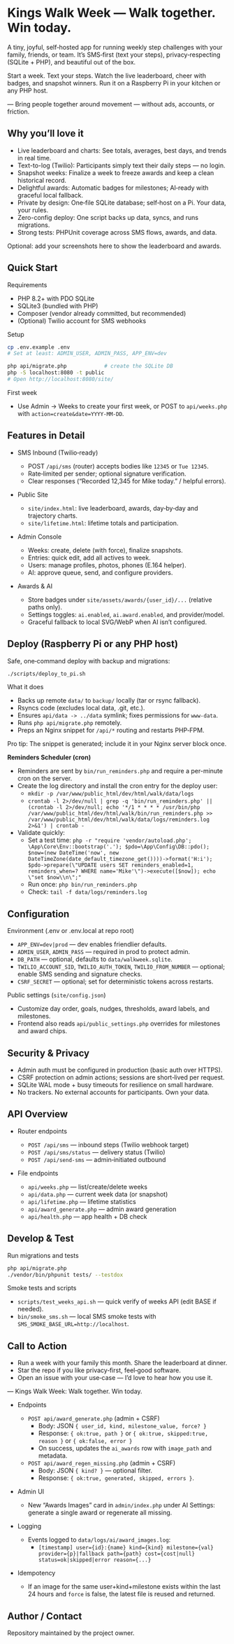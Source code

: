 # Kings Walk Week — Walk together. Win today.

A tiny, joyful, self‑hosted app for running weekly step challenges with your family, friends, or team. It’s SMS‑first (text your steps), privacy‑respecting (SQLite + PHP), and beautiful out of the box.

Start a week. Text your steps. Watch the live leaderboard, cheer with badges, and snapshot winners. Run it on a Raspberry Pi in your kitchen or any PHP host.

— Bring people together around movement — without ads, accounts, or friction.

## Why you’ll love it

- Live leaderboard and charts: See totals, averages, best days, and trends in real time.
- Text-to-log (Twilio): Participants simply text their daily steps — no login.
- Snapshot weeks: Finalize a week to freeze awards and keep a clean historical record.
- Delightful awards: Automatic badges for milestones; AI‑ready with graceful local fallback.
- Private by design: One‑file SQLite database; self‑host on a Pi. Your data, your rules.
- Zero-config deploy: One script backs up data, syncs, and runs migrations.
- Strong tests: PHPUnit coverage across SMS flows, awards, and data.

Optional: add your screenshots here to show the leaderboard and awards.

## Quick Start

Requirements
- PHP 8.2+ with PDO SQLite
- SQLite3 (bundled with PHP)
- Composer (vendor already committed, but recommended)
- (Optional) Twilio account for SMS webhooks

Setup
```bash
cp .env.example .env
# Set at least: ADMIN_USER, ADMIN_PASS, APP_ENV=dev

php api/migrate.php            # create the SQLite DB
php -S localhost:8080 -t public
# Open http://localhost:8080/site/
```

First week
- Use Admin → Weeks to create your first week, or POST to `api/weeks.php` with `action=create&date=YYYY-MM-DD`.

## Features in Detail

- SMS Inbound (Twilio‑ready)
  - POST `/api/sms` (router) accepts bodies like `12345` or `Tue 12345`.
  - Rate‑limited per sender; optional signature verification.
  - Clear responses (“Recorded 12,345 for Mike today.” / helpful errors).

- Public Site
  - `site/index.html`: live leaderboard, awards, day‑by‑day and trajectory charts.
  - `site/lifetime.html`: lifetime totals and participation.

- Admin Console
  - Weeks: create, delete (with force), finalize snapshots.
  - Entries: quick edit, add all actives to week.
  - Users: manage profiles, photos, phones (E.164 helper).
  - AI: approve queue, send, and configure providers.

- Awards & AI
  - Store badges under `site/assets/awards/{user_id}/...` (relative paths only).
  - Settings toggles: `ai.enabled`, `ai.award.enabled`, and provider/model.
  - Graceful fallback to local SVG/WebP when AI isn’t configured.

## Deploy (Raspberry Pi or any PHP host)

Safe, one‑command deploy with backup and migrations:
```bash
./scripts/deploy_to_pi.sh
```
What it does
- Backs up remote `data/` to `backup/` locally (tar or rsync fallback).
- Rsyncs code (excludes local data, .git, etc.).
- Ensures `api/data -> ../data` symlink; fixes permissions for `www-data`.
- Runs `php api/migrate.php` remotely.
- Preps an Nginx snippet for `/api/*` routing and restarts PHP‑FPM.

Pro tip: The snippet is generated; include it in your Nginx server block once.

**Reminders Scheduler (cron)**
- Reminders are sent by `bin/run_reminders.php` and require a per-minute cron on the server.
- Create the log directory and install the cron entry for the deploy user:
  - `mkdir -p /var/www/public_html/dev/html/walk/data/logs`
  - `crontab -l 2>/dev/null | grep -q 'bin/run_reminders.php' || (crontab -l 2>/dev/null; echo '*/1 * * * * /usr/bin/php /var/www/public_html/dev/html/walk/bin/run_reminders.php >> /var/www/public_html/dev/html/walk/data/logs/reminders.log 2>&1') | crontab -`
- Validate quickly:
  - Set a test time: `php -r "require 'vendor/autoload.php'; \App\Core\Env::bootstrap('.'); $pdo=\App\Config\DB::pdo(); $now=(new DateTime('now', new DateTimeZone(date_default_timezone_get())))->format('H:i'); $pdo->prepare(\"UPDATE users SET reminders_enabled=1, reminders_when=? WHERE name='Mike'\")->execute([$now]); echo \"set $now\\n\";"`
  - Run once: `php bin/run_reminders.php`
  - Check: `tail -f data/logs/reminders.log`

## Configuration

Environment (.env or .env.local at repo root)
- `APP_ENV=dev|prod` — dev enables friendlier defaults.
- `ADMIN_USER`, `ADMIN_PASS` — required in prod to protect admin.
- `DB_PATH` — optional, defaults to `data/walkweek.sqlite`.
- `TWILIO_ACCOUNT_SID`, `TWILIO_AUTH_TOKEN`, `TWILIO_FROM_NUMBER` — optional; enable SMS sending and signature checks.
- `CSRF_SECRET` — optional; set for deterministic tokens across restarts.

Public settings (`site/config.json`)
- Customize day order, goals, nudges, thresholds, award labels, and milestones.
- Frontend also reads `api/public_settings.php` overrides for milestones and award chips.

## Security & Privacy

- Admin auth must be configured in production (basic auth over HTTPS).
- CSRF protection on admin actions; sessions are short‑lived per request.
- SQLite WAL mode + busy timeouts for resilience on small hardware.
- No trackers. No external accounts for participants. Own your data.

## API Overview

- Router endpoints
  - `POST /api/sms` — inbound steps (Twilio webhook target)
  - `POST /api/sms/status` — delivery status (Twilio)
  - `POST /api/send-sms` — admin‑initiated outbound

- File endpoints
  - `api/weeks.php` — list/create/delete weeks
  - `api/data.php` — current week data (or snapshot)
  - `api/lifetime.php` — lifetime statistics
  - `api/award_generate.php` — admin award generation
  - `api/health.php` — app health + DB check

## Develop & Test

Run migrations and tests
```bash
php api/migrate.php
./vendor/bin/phpunit tests/ --testdox
```

Smoke tests and scripts
- `scripts/test_weeks_api.sh` — quick verify of weeks API (edit BASE if needed).
- `bin/smoke_sms.sh` — local SMS smoke tests with `SMS_SMOKE_BASE_URL=http://localhost`.

## Call to Action

- Run a week with your family this month. Share the leaderboard at dinner.
- Star the repo if you like privacy‑first, feel‑good software.
- Open an issue with your use‑case — I’d love to hear how you use it.

— Kings Walk Week: Walk together. Win today.

- Endpoints
  - `POST api/award_generate.php` (admin + CSRF)
    - Body: JSON `{ user_id, kind, milestone_value, force? }`
    - Response: `{ ok:true, path }` or `{ ok:true, skipped:true, reason }` or `{ ok:false, error }`
    - On success, updates the `ai_awards` row with `image_path` and metadata.
  - `POST api/award_regen_missing.php` (admin + CSRF)
    - Body: JSON `{ kind? }` — optional filter.
    - Response: `{ ok:true, generated, skipped, errors }`.

- Admin UI
  - New “Awards Images” card in `admin/index.php` under AI Settings: generate a single award or regenerate all missing.

- Logging
  - Events logged to `data/logs/ai/award_images.log`:
    - `[timestamp] user={id}:{name} kind={kind} milestone={val} provider={p}|fallback path={path} cost={cost|null} status=ok|skipped|error reason={...}`

- Idempotency
  - If an image for the same user+kind+milestone exists within the last 24 hours and `force` is false, the latest file is reused and returned.


## Author / Contact

Repository maintained by the project owner.
